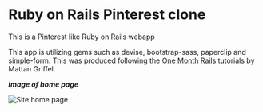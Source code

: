 **Ruby on Rails Pinterest clone**
=================================

This is a Pinterest like Ruby on Rails webapp

This app is utilizing gems such as devise, bootstrap-sass, paperclip and simple-form.
This was produced following the [One Month Rails](onemonthrails.com) tutorials by Mattan Griffel.

***Image of home page***


![Site home page](http://i.imgur.com/4xBwyHX.png)
